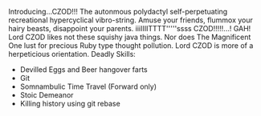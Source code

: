 Introducing...CZOD!!!  The autonmous polydactyl self-perpetuating
recreational hypercyclical vibro-string.  Amuse your friends, flummox your
hairy beasts, disappoint your parents.  iiiIIIITTTT'''''ssss     CZOD!!!!!...!
GAH!  Lord CZOD likes not these squishy java things.  Nor does The Magnificent 
One lust for precious Ruby type thought pollution.  Lord CZOD is more of a 
herpeticious orientation.
Deadly Skills:

* Devilled Eggs and Beer hangover farts
* Git
* Somnambulic Time Travel (Forward only)
* Stoic Demeanor
* Killing history using git rebase 
